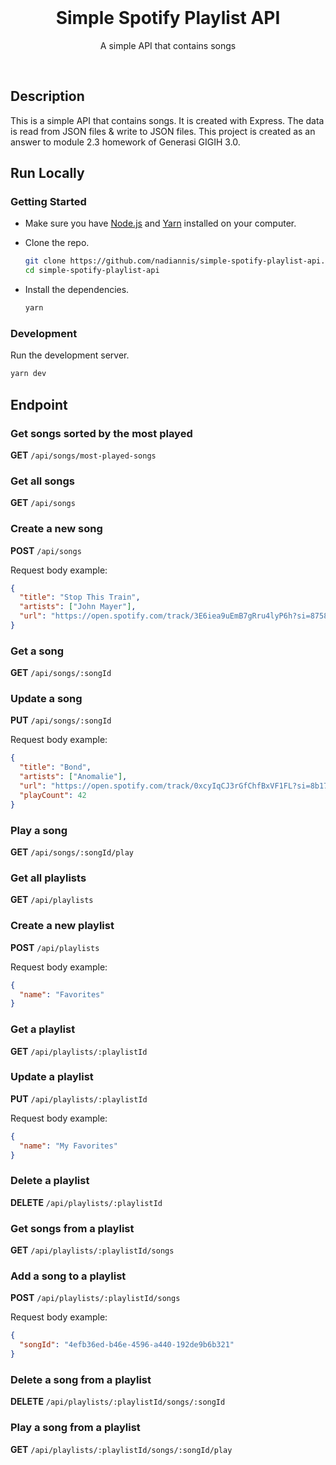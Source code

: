 <div align="center">
  <br>
  <h1>Simple Spotify Playlist API</h1>
  <p>A simple API that contains songs</p>
  <br>
</div>

## Description

This is a simple API that contains songs. It is created with Express. The data is read from JSON files & write to JSON files. This project is created as an answer to module 2.3 homework of Generasi GIGIH 3.0.

## Run Locally

### Getting Started

- Make sure you have [Node.js](https://nodejs.org) and [Yarn](https://yarnpkg.com) installed on your computer.

- Clone the repo.

  ```bash
  git clone https://github.com/nadiannis/simple-spotify-playlist-api.git
  cd simple-spotify-playlist-api
  ```

- Install the dependencies.

  ```bash
  yarn
  ```

### Development

Run the development server.

```bash
yarn dev
```

## Endpoint

### Get songs sorted by the most played

**GET** `/api/songs/most-played-songs`

### Get all songs

**GET** `/api/songs`

### Create a new song

**POST** `/api/songs`

Request body example:

```json
{
  "title": "Stop This Train",
  "artists": ["John Mayer"],
  "url": "https://open.spotify.com/track/3E6iea9uEmB7gRru4lyP6h?si=8758d3dd306a414f"
}
```

### Get a song

**GET** `/api/songs/:songId`

### Update a song

**PUT** `/api/songs/:songId`

Request body example:

```json
{
  "title": "Bond",
  "artists": ["Anomalie"],
  "url": "https://open.spotify.com/track/0xcyIqCJ3rGfChfBxVF1FL?si=8b17481849024e01",
  "playCount": 42
}
```

### Play a song

**GET** `/api/songs/:songId/play`

### Get all playlists

**GET** `/api/playlists`

### Create a new playlist

**POST** `/api/playlists`

Request body example:

```json
{
  "name": "Favorites"
}
```

### Get a playlist

**GET** `/api/playlists/:playlistId`

### Update a playlist

**PUT** `/api/playlists/:playlistId`

Request body example:

```json
{
  "name": "My Favorites"
}
```

### Delete a playlist

**DELETE** `/api/playlists/:playlistId`

### Get songs from a playlist

**GET** `/api/playlists/:playlistId/songs`

### Add a song to a playlist

**POST** `/api/playlists/:playlistId/songs`

Request body example:

```json
{
  "songId": "4efb36ed-b46e-4596-a440-192de9b6b321"
}
```

### Delete a song from a playlist

**DELETE** `/api/playlists/:playlistId/songs/:songId`

### Play a song from a playlist

**GET** `/api/playlists/:playlistId/songs/:songId/play`
